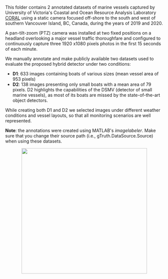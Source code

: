 This folder contains 2 annotated datasets of marine vessels captured by University of Victoria's Coastal and Ocean Resource Analysis Laboratory [CORAL](coral.geog.uvic.ca) using a static camera focused off-shore to the south and west of southern Vancouver Island, BC, Canada, during the years of 2019 and 2020. 

A pan-tilt-zoom (PTZ) camera was installed at two fixed positions on a headland overlooking a major vessel traffic thoroughfare and configured to continuously capture three 1920 x1080 pixels photos in the first 15 seconds of each minute. 

We manually annotate and make publicly available two datasets used to evaluate the proposed hybrid detector under two conditions: 
* **D1**: 633 images containing boats of various sizes (mean vessel area of 953 pixels)
* **D2**: 138 images presenting only small boats with a mean area of 79 pixels. D2 highlights the capabilities of the DSMV (detector of small marine vessels), as most of its boats are missed by the state-of-the-art object detectors. 

While creating both D1 and D2 we selected images under different weather conditions and vessel layouts, so that all monitoring scenarios are well represented. 

**Note**: the annotations were created using MATLAB's *imagelabeler*. Make sure that you change their source path (i.e., gTruth.DataSource.Source) when using these datasets. 

<p align="center">
  <img src="https://i.imgur.com/fwiNzRm.jpg" width="400">
</p>

